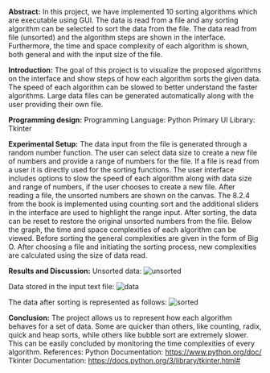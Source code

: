 **Abstract:**
In this project, we have implemented 10 sorting algorithms which are executable using GUI. The data is read from a file and any sorting algorithm can be selected to sort the data from the file. The data read from file (unsorted) and the algorithm steps are shown in the interface. Furthermore, the time and space complexity of each algorithm is shown, both general and with the input size of the file.

**Introduction:**
The goal of this project is to visualize the proposed algorithms on the interface and show steps of how each algorithm sorts the given data. The speed of each algorithm can be slowed to better understand the faster algorithms. Large data files can be generated automatically along with the user providing their own file.

**Programming design:**
Programming Language: Python
Primary UI Library: Tkinter

**Experimental Setup:**
The data input from the file is generated through a random number function. The user can select data size to create a new file of numbers and provide a range of numbers for the file. If a file is read from a user it is directly used for the sorting functions. The user interface includes options to slow the speed of each algorithm along with data size and range of numbers, if the user chooses to create a new file. After reading a file, the unsorted numbers are shown on the canvas. The 8.2.4 from the book is implemented using counting sort and the additional sliders in the interface are used to highlight the range input. After sorting, the data can be reset to restore the original unsorted numbers from the file.
Below the graph, the time and space complexities of each algorithm can be viewed. Before sorting the general complexities are given in the form of Big O. After choosing a file and initiating the sorting process, new complexities are calculated using the size of data read.

**Results and Discussion:**
Unsorted data:
![unsorted](https://github.com/mfahad960/Sorting-Visualizer/assets/133112083/ba56e8e3-6dd5-4d60-ab4e-909c2de201fa)

Data stored in the input text file:
![data](https://github.com/mfahad960/Sorting-Visualizer/assets/133112083/d3bbb2fe-b89f-4c7a-8bab-f22d0e672fa2)

The data after sorting is represented as follows:
![sorted](https://github.com/mfahad960/Sorting-Visualizer/assets/133112083/f2ae3901-e856-4ae3-bd5f-cd7a6ca3ea11)

**Conclusion:**
The project allows us to represent how each algorithm behaves for a set of data. Some are quicker than others, like counting, radix, quick and heap sorts, while others like bubble sort are extremely slower. This can be easily concluded by monitoring the time complexities of every algorithm.
References:
Python Documentation: https://www.python.org/doc/
Tkinter Documentation: https://docs.python.org/3/library/tkinter.html#
